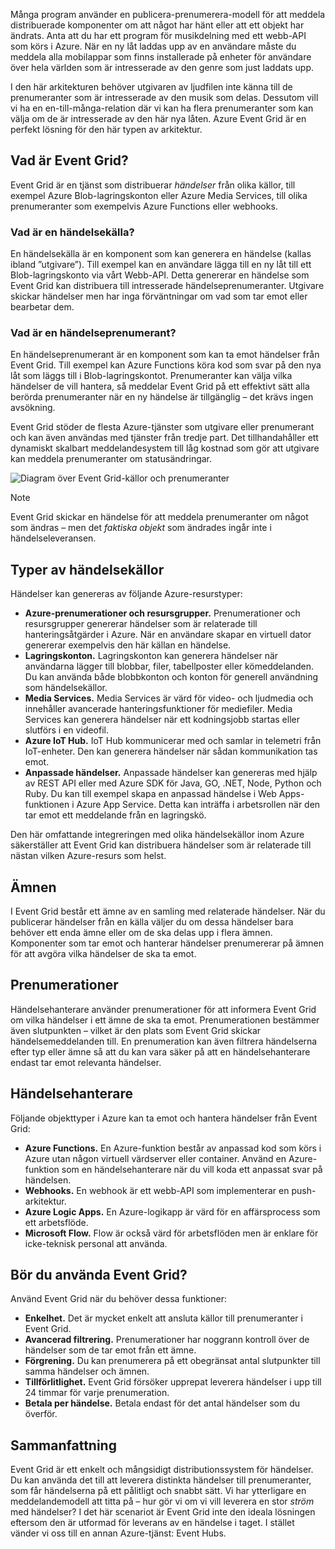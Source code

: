 Många program använder en publicera-prenumerera-modell för att meddela distribuerade komponenter om att något har hänt eller att ett objekt har ändrats. Anta att du har ett program för musikdelning med ett webb-API som körs i Azure. När en ny låt laddas upp av en användare måste du meddela alla mobilappar som finns installerade på enheter för användare över hela världen som är intresserade av den genre som just laddats upp.

I den här arkitekturen behöver utgivaren av ljudfilen inte känna till de prenumeranter som är intresserade av den musik som delas. Dessutom vill vi ha en en-till-många-relation där vi kan ha flera prenumeranter som kan välja om de är intresserade av den här nya låten. Azure Event Grid är en perfekt lösning för den här typen av arkitektur.

## <a name="what-is-event-grid"></a>Vad är Event Grid?
Event Grid är en tjänst som distribuerar _händelser_ från olika källor, till exempel Azure Blob-lagringskonton eller Azure Media Services, till olika prenumeranter som exempelvis Azure Functions eller webhooks.

### <a name="what-is-an-event-source"></a>Vad är en händelsekälla?
En händelsekälla är en komponent som kan generera en händelse (kallas ibland ”utgivare”). Till exempel kan en användare lägga till en ny låt till ett Blob-lagringskonto via vårt Webb-API. Detta genererar en händelse som Event Grid kan distribuera till intresserade händelseprenumeranter. Utgivare skickar händelser men har inga förväntningar om vad som tar emot eller bearbetar dem.

### <a name="what-is-an-event-subscriber"></a>Vad är en händelseprenumerant?
En händelseprenumerant är en komponent som kan ta emot händelser från Event Grid. Till exempel kan Azure Functions köra kod som svar på den nya låt som läggs till i Blob-lagringskontot. Prenumeranter kan välja vilka händelser de vill hantera, så meddelar Event Grid på ett effektivt sätt alla berörda prenumeranter när en ny händelse är tillgänglig – det krävs ingen avsökning.

Event Grid stöder de flesta Azure-tjänster som utgivare eller prenumerant och kan även användas med tjänster från tredje part. Det tillhandahåller ett dynamiskt skalbart meddelandesystem till låg kostnad som gör att utgivare kan meddela prenumeranter om statusändringar.

![Diagram över Event Grid-källor och prenumeranter](../media-draft/5-event-grid.png)

> [!NOTE]
> Event Grid skickar en händelse för att meddela prenumeranter om något som ändras – men det _faktiska objekt_ som ändrades ingår inte i händelseleveransen.

## <a name="types-of-event-sources"></a>Typer av händelsekällor
Händelser kan genereras av följande Azure-resurstyper:

- **Azure-prenumerationer och resursgrupper.** Prenumerationer och resursgrupper genererar händelser som är relaterade till hanteringsåtgärder i Azure. När en användare skapar en virtuell dator genererar exempelvis den här källan en händelse.
- **Lagringskonton.** Lagringskonton kan generera händelser när användarna lägger till blobbar, filer, tabellposter eller kömeddelanden. Du kan använda både blobbkonton och konton för generell användning som händelsekällor.
- **Media Services.** Media Services är värd för video- och ljudmedia och innehåller avancerade hanteringsfunktioner för mediefiler. Media Services kan generera händelser när ett kodningsjobb startas eller slutförs i en videofil.
- **Azure IoT Hub.** IoT Hub kommunicerar med och samlar in telemetri från IoT-enheter. Den kan generera händelser när sådan kommunikation tas emot.
- **Anpassade händelser.** Anpassade händelser kan genereras med hjälp av REST API eller med Azure SDK för Java, GO, .NET, Node, Python och Ruby. Du kan till exempel skapa en anpassad händelse i Web Apps-funktionen i Azure App Service. Detta kan inträffa i arbetsrollen när den tar emot ett meddelande från en lagringskö.

Den här omfattande integreringen med olika händelsekällor inom Azure säkerställer att Event Grid kan distribuera händelser som är relaterade till nästan vilken Azure-resurs som helst.

## <a name="topics"></a>Ämnen
I Event Grid består ett ämne av en samling med relaterade händelser. När du publicerar händelser från en källa väljer du om dessa händelser bara behöver ett enda ämne eller om de ska delas upp i flera ämnen. Komponenter som tar emot och hanterar händelser prenumererar på ämnen för att avgöra vilka händelser de ska ta emot.

## <a name="subscriptions"></a>Prenumerationer
Händelsehanterare använder prenumerationer för att informera Event Grid om vilka händelser i ett ämne de ska ta emot. Prenumerationen bestämmer även slutpunkten – vilket är den plats som Event Grid skickar händelsemeddelanden till. En prenumeration kan även filtrera händelserna efter typ eller ämne så att du kan vara säker på att en händelsehanterare endast tar emot relevanta händelser.

## <a name="event-handlers"></a>Händelsehanterare
Följande objekttyper i Azure kan ta emot och hantera händelser från Event Grid:

- **Azure Functions.** En Azure-funktion består av anpassad kod som körs i Azure utan någon virtuell värdserver eller container. Använd en Azure-funktion som en händelsehanterare när du vill koda ett anpassat svar på händelsen.
- **Webhooks.** En webhook är ett webb-API som implementerar en push-arkitektur.
- **Azure Logic Apps.** En Azure-logikapp är värd för en affärsprocess som ett arbetsflöde.
- **Microsoft Flow.** Flow är också värd för arbetsflöden men är enklare för icke-teknisk personal att använda.

## <a name="should-you-use-event-grid"></a>Bör du använda Event Grid?
Använd Event Grid när du behöver dessa funktioner:

- **Enkelhet.** Det är mycket enkelt att ansluta källor till prenumeranter i Event Grid.
- **Avancerad filtrering.** Prenumerationer har noggrann kontroll över de händelser som de tar emot från ett ämne.
- **Förgrening.** Du kan prenumerera på ett obegränsat antal slutpunkter till samma händelser och ämnen.
- **Tillförlitlighet.** Event Grid försöker upprepat leverera händelser i upp till 24 timmar för varje prenumeration.
- **Betala per händelse.** Betala endast för det antal händelser som du överför.

## <a name="summary"></a>Sammanfattning
Event Grid är ett enkelt och mångsidigt distributionssystem för händelser. Du kan använda det till att leverera distinkta händelser till prenumeranter, som får händelserna på ett pålitligt och snabbt sätt. Vi har ytterligare en meddelandemodell att titta på – hur gör vi om vi vill leverera en stor _ström_ med händelser? I det här scenariot är Event Grid inte den ideala lösningen eftersom den är utformad för leverans av en händelse i taget. I stället vänder vi oss till en annan Azure-tjänst: Event Hubs.